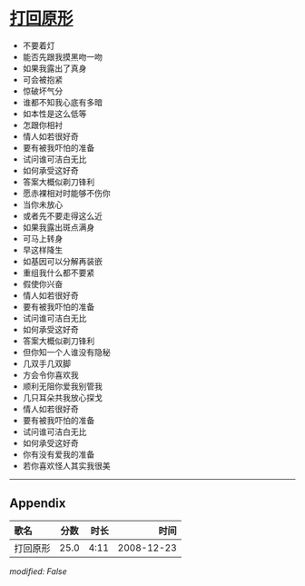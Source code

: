 # [打回原形](https://music.163.com/song?id=30569033)

* 不要着灯
* 能否先跟我摸黑吻一吻
* 如果我露出了真身
* 可会被抱紧
* 惊破坏气分
* 谁都不知我心底有多暗
* 如本性是这么低等
* 怎跟你相衬
* 情人如若很好奇
* 要有被我吓怕的准备
* 试问谁可洁白无比
* 如何承受这好奇
* 答案大概似剃刀锋利
* 愿赤裸相对时能够不伤你
* 当你未放心
* 或者先不要走得这么近
* 如果我露出斑点满身
* 可马上转身
* 早这样降生
* 如基因可以分解再装嵌
* 重组我什么都不要紧
* 假使你兴奋
* 情人如若很好奇
* 要有被我吓怕的准备
* 试问谁可洁白无比
* 如何承受这好奇
* 答案大概似剃刀锋利
* 但你知一个人谁没有隐秘
* 几双手几双脚
* 方会令你喜欢我
* 顺利无阻你爱我别管我
* 几只耳朵共我放心探戈
* 情人如若很好奇
* 要有被我吓怕的准备
* 试问谁可洁白无比
* 如何承受这好奇
* 你有没有爱我的准备
* 若你喜欢怪人其实我很美


---

## Appendix

|歌名|分数|时长|时间|
|:---|:---:|---:|---:|
|打回原形|25.0|4:11|2008-12-23

*modified: False*